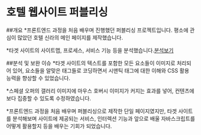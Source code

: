# 호텔 웹사이트 퍼블리싱

##개요
*프론트엔드 과정을 처음 배우며 진행했던 퍼블리싱 프로젝트입니다. 평소에 관심이 많았던 호텔 신라의 메인 페이지를 제작했습니다.

*타겟 사이트의 사이트맵, 프로세스, 서비스 기능 등을 분석했습니다.[분석보기](https://docs.google.com/presentation/d/1TsOiv6e1x9qCcJ0lnANctBQQVFfS7b9MqufmDB-vpRg/edit?usp=sharing)

##분석 및 보완 이슈
*타겟 사이트의 텍스트를 포함한 모든 요소들이 이미지로 처리되어 있어, 요소들을 알맞은 태그들로 코딩하면서 시맨틱 태그에 대한 이해와 CSS 활용 능력을 향상할 수 있었습니다.

*스페셜 오퍼의 갤러리 이미지에 마우스 호버시 이미지가 커지는 효과를 넣어, 컨텐츠에 보다 집중할 수 있도록 수정하였습니다.

*프론트엔드 과정을 처음 배우며 퍼블리싱으로 제작한 단일 페이지였지만, 타겟 사이트를 분석해보며 사이트에 제공되는 서비스, 인터렉션 기능과 앞으로 배울 자바스크립트를 어떻게 활용할지 등을 배우는 기회가 되었습니다.
